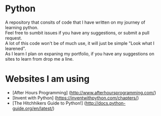 # Python
A repository that consits of code that I have written on my journey of learning python.  
Feel free to sumbit issues if you have any suggestions, or submit a pull request.  
A lot of this code won't be of much use, it will just be simple "Look what I learened".  
As I learn I plan on expaning my portfolio, if you have any suggestions on sites to learn from drop me a line.  

# Websites I am using
- [After Hours Programming] (http://www.afterhoursprogramming.com/)
- [Invent with Python] (https://inventwithpython.com/chapters/)
- [The Hitchhikers Guide to Python!] (http://docs.python-guide.org/en/latest/)
